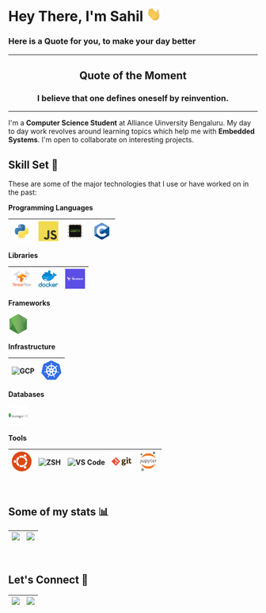 
<h1>Hey There, I'm Sahil <img  src="https://raw.githubusercontent.com/ABSphreak/ABSphreak/master/gifs/Hi.gif" width="30px"></h1>

### Here is a Quote for you, to make your day better

---

<h2 align='center'>Quote of the Moment</h2>
<h3 quote align='center'>I believe that one defines oneself by reinvention.</h3 quote>

---

I'm a **Computer Science Student** at Alliance Uinversity Bengaluru. My day to day work revolves around learning topics which help me with **Embedded Systems**. I'm open to collaborate on interesting projects.

## Skill Set :muscle:

These are some of the major technologies that I use or have worked on in the past:

**Programming Languages**

<img title="Python" alt="Python" width="40px" src="https://raw.githubusercontent.com/github/explore/master/topics/python/python.png" />|<img alt="JS" title="JavaScript" width="40px" src="https://raw.githubusercontent.com/github/explore/master/topics/javascript/javascript.png">|<img alt="Jypescript" title="Jypescript" width="40px" src="https://raw.githubusercontent.com/github/explore/e495457f5ff28c343f9e422f8e3cf80fd3e80890/topics/assembly/assembly.png">|<img title="C" alt="C" width="40px" src="https://raw.githubusercontent.com/github/explore/master/topics/c/c.png">
|--|--|--|--|

**Libraries**

<img title="TensorFlow" alt="TensorFlow" width="40px" src="https://raw.githubusercontent.com/github/explore/master/topics/tensorflow/tensorflow.png">|<img title="Docker" alt="Docker" width="40px" src="https://raw.githubusercontent.com/github/explore/master/topics/docker/docker.png">|<img title="Terraform" alt="Terraform" width="40px" src="https://raw.githubusercontent.com/github/explore/master/topics/terraform/terraform.png">
|--|--|--|

**Frameworks**

<img title="Flask" alt="Flask" width="40px" src="https://raw.githubusercontent.com/github/explore/master/topics/nodejs/nodejs.png">
<!--- |<img title="Django" alt="Django" width="40px" src="https://raw.githubusercontent.com/github/explore/master/topics/django/django.png">|<img title="jQuery" alt="jQuery" width="40px" src="https://raw.githubusercontent.com/github/explore/master/topics/jquery/jquery.png">|<img title="GrahpQL" alt="GraphQL" width="40px" src="https://raw.githubusercontent.com/github/explore/master/topics/graphql/graphql.png">|<img title="Selenium" alt="Selenium" width="40px" src="https://img.icons8.com/color/48/000000/selenium-test-automation.png">--->

**Infrastructure**

<img title="GCP" alt="GCP" width="40px" src="https://avatars.githubusercontent.com/u/2810941?s=200&v=4">|<img title="Kubernetes" alt="Kubernetes" width="40px" src="https://raw.githubusercontent.com/github/explore/main/topics/kubernetes/kubernetes.png">
|--|--|

**Databases**

<img title="MongoDB" alt="MongoDB" width="40px" src="https://raw.githubusercontent.com/github/explore/master/topics/mongodb/mongodb.png">

**Tools**

<img title="Ubuntu" alt="Ubuntu" width="40px" src="https://raw.githubusercontent.com/github/explore/master/topics/ubuntu/ubuntu.png">|<img title="ZSH" alt="ZSH" width="40px" src="https://s3.amazonaws.com/ohmyzsh/oh-my-zsh-logo.png">|<img title="VS Code" alt="VS Code" width="40px" src="https://img.icons8.com/fluent/48/000000/visual-studio-code-2019.png">|<img title="git" alt="git" width="40px" src="https://raw.githubusercontent.com/github/explore/master/topics/git/git.png">|<img title="Jupyter Notebook" alt="Jupyter" width="40px" src="https://raw.githubusercontent.com/github/explore/master/topics/jupyter-notebook/jupyter-notebook.png">
|--|--|--|--|--|
<br>

## Some of my stats :bar_chart:

<img src="https://github-readme-stats.vercel.app/api?username=sahillathwal&show_icons=true&theme=radical&include_all_commits=true">|<a href="https://stackoverflow.com/users/22449505/sahillathwal"><img src="https://github-readme-stackoverflow.vercel.app/?userID=22449505&theme=dark" height="250"></a>
|--|--|

<br>

## Let's Connect :handshake:

<a href="https://www.linkedin.com/in/sahillathwal/"><img src="https://cdn2.iconfinder.com/data/icons/social-media-2285/512/1_Linkedin_unofficial_colored_svg-128.png" width="40"></a>|<a href="https://www.x.com/sahillathwal566/"><img src="https://www.vectorlogo.zone/logos/twitter/twitter-icon.svg" width="40"></a>
|--|--|
